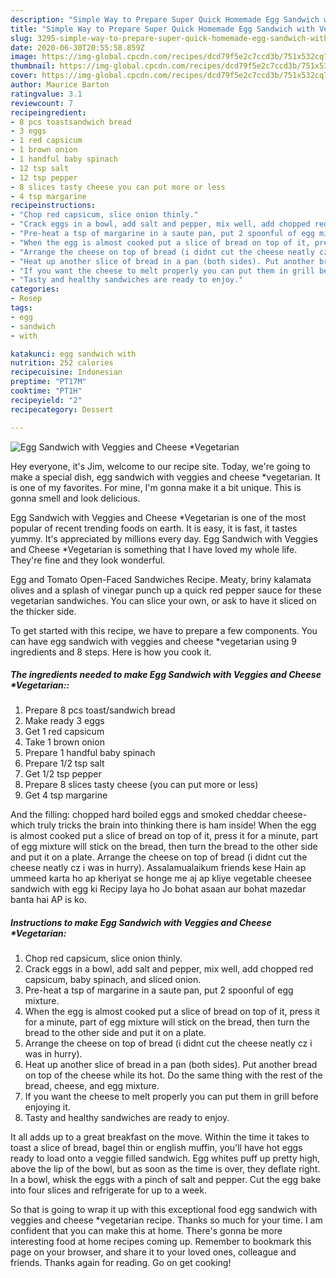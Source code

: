 ```yaml
---
description: "Simple Way to Prepare Super Quick Homemade Egg Sandwich with Veggies and Cheese *Vegetarian"
title: "Simple Way to Prepare Super Quick Homemade Egg Sandwich with Veggies and Cheese *Vegetarian"
slug: 3295-simple-way-to-prepare-super-quick-homemade-egg-sandwich-with-veggies-and-cheese-vegetarian
date: 2020-06-30T20:55:58.859Z
image: https://img-global.cpcdn.com/recipes/dcd79f5e2c7ccd3b/751x532cq70/egg-sandwich-with-veggies-and-cheese-vegetarian-recipe-main-photo.jpg
thumbnail: https://img-global.cpcdn.com/recipes/dcd79f5e2c7ccd3b/751x532cq70/egg-sandwich-with-veggies-and-cheese-vegetarian-recipe-main-photo.jpg
cover: https://img-global.cpcdn.com/recipes/dcd79f5e2c7ccd3b/751x532cq70/egg-sandwich-with-veggies-and-cheese-vegetarian-recipe-main-photo.jpg
author: Maurice Barton
ratingvalue: 3.1
reviewcount: 7
recipeingredient:
- 8 pcs toastsandwich bread
- 3 eggs
- 1 red capsicum
- 1 brown onion
- 1 handful baby spinach
- 12 tsp salt
- 12 tsp pepper
- 8 slices tasty cheese you can put more or less
- 4 tsp margarine
recipeinstructions:
- "Chop red capsicum, slice onion thinly."
- "Crack eggs in a bowl, add salt and pepper, mix well, add chopped red capsicum, baby spinach, and sliced onion."
- "Pre-heat a tsp of margarine in a saute pan, put 2 spoonful of egg mixture."
- "When the egg is almost cooked put a slice of bread on top of it, press it for a minute, part of egg mixture will stick on the bread, then turn the bread to the other side and put it on a plate."
- "Arrange the cheese on top of bread (i didnt cut the cheese neatly cz i was in hurry)."
- "Heat up another slice of bread in a pan (both sides). Put another bread on top of the cheese while its hot. Do the same thing with the rest of the bread, cheese, and egg mixture."
- "If you want the cheese to melt properly you can put them in grill before enjoying it."
- "Tasty and healthy sandwiches are ready to enjoy."
categories:
- Resep
tags:
- egg
- sandwich
- with

katakunci: egg sandwich with
nutrition: 252 calories
recipecuisine: Indonesian
preptime: "PT17M"
cooktime: "PT1H"
recipeyield: "2"
recipecategory: Dessert

---
```



![Egg Sandwich with Veggies and Cheese *Vegetarian](https://img-global.cpcdn.com/recipes/dcd79f5e2c7ccd3b/751x532cq70/egg-sandwich-with-veggies-and-cheese-vegetarian-recipe-main-photo.jpg)

Hey everyone, it's Jim, welcome to our recipe site. Today, we're going to make a special dish, egg sandwich with veggies and cheese *vegetarian. It is one of my favorites. For mine, I'm gonna make it a bit unique. This is gonna smell and look delicious.

Egg Sandwich with Veggies and Cheese *Vegetarian is one of the most popular of recent trending foods on earth. It is easy, it is fast, it tastes yummy. It's appreciated by millions every day. Egg Sandwich with Veggies and Cheese *Vegetarian is something that I have loved my whole life. They're fine and they look wonderful.

Egg and Tomato Open-Faced Sandwiches Recipe. Meaty, briny kalamata olives and a splash of vinegar punch up a quick red pepper sauce for these vegetarian sandwiches. You can slice your own, or ask to have it sliced on the thicker side.


To get started with this recipe, we have to prepare a few components. You can have egg sandwich with veggies and cheese *vegetarian using 9 ingredients and 8 steps. Here is how you cook it.

##### The ingredients needed to make Egg Sandwich with Veggies and Cheese *Vegetarian::

1. Prepare 8 pcs toast/sandwich bread
1. Make ready 3 eggs
1. Get 1 red capsicum
1. Take 1 brown onion
1. Prepare 1 handful baby spinach
1. Prepare 1/2 tsp salt
1. Get 1/2 tsp pepper
1. Prepare 8 slices tasty cheese (you can put more or less)
1. Get 4 tsp margarine


And the filling: chopped hard boiled eggs and smoked cheddar cheese-which truly tricks the brain into thinking there is ham inside! When the egg is almost cooked put a slice of bread on top of it, press it for a minute, part of egg mixture will stick on the bread, then turn the bread to the other side and put it on a plate. Arrange the cheese on top of bread (i didnt cut the cheese neatly cz i was in hurry). Assalamualaikum friends kese Hain ap ummeed karta ho ap kheriyat se honge me aj ap kliye vegetable cheesee sandwich with egg ki Recipy laya ho Jo bohat asaan aur bohat mazedar banta hai AP is ko. 

##### Instructions to make Egg Sandwich with Veggies and Cheese *Vegetarian:

1. Chop red capsicum, slice onion thinly.
1. Crack eggs in a bowl, add salt and pepper, mix well, add chopped red capsicum, baby spinach, and sliced onion.
1. Pre-heat a tsp of margarine in a saute pan, put 2 spoonful of egg mixture.
1. When the egg is almost cooked put a slice of bread on top of it, press it for a minute, part of egg mixture will stick on the bread, then turn the bread to the other side and put it on a plate.
1. Arrange the cheese on top of bread (i didnt cut the cheese neatly cz i was in hurry).
1. Heat up another slice of bread in a pan (both sides). Put another bread on top of the cheese while its hot. Do the same thing with the rest of the bread, cheese, and egg mixture.
1. If you want the cheese to melt properly you can put them in grill before enjoying it.
1. Tasty and healthy sandwiches are ready to enjoy.


It all adds up to a great breakfast on the move. Within the time it takes to toast a slice of bread, bagel thin or english muffin, you&#39;ll have hot eggs ready to load onto a veggie filled sandwich. Egg whites puff up pretty high, above the lip of the bowl, but as soon as the time is over, they deflate right. In a bowl, whisk the eggs with a pinch of salt and pepper. Cut the egg bake into four slices and refrigerate for up to a week. 

So that is going to wrap it up with this exceptional food egg sandwich with veggies and cheese *vegetarian recipe. Thanks so much for your time. I am confident that you can make this at home. There's gonna be more interesting food at home recipes coming up. Remember to bookmark this page on your browser, and share it to your loved ones, colleague and friends. Thanks again for reading. Go on get cooking!
